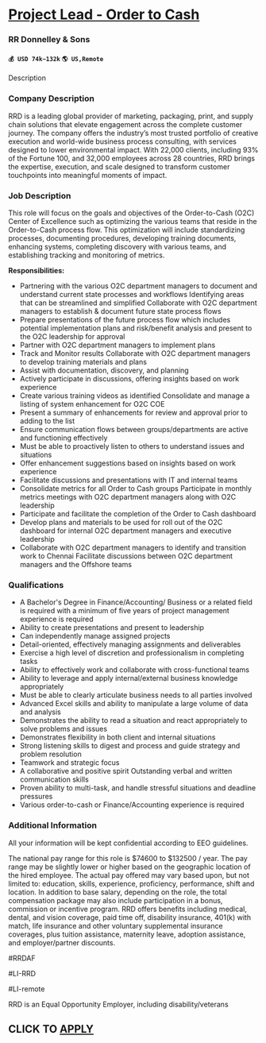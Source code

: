 # [Project Lead - Order to Cash](https://www.remotewlb.com/apply/project-lead-order-to-cash)  
### RR Donnelley & Sons  
#### `💰 USD 74k~132k` `🌎 US,Remote`  

Description

### Company Description

RRD is a leading global provider of marketing, packaging, print, and supply chain solutions that elevate engagement across the complete customer journey. The company offers the industry’s most trusted portfolio of creative execution and world-wide business process consulting, with services designed to lower environmental impact. With 22,000 clients, including 93% of the Fortune 100, and 32,000 employees across 28 countries, RRD brings the expertise, execution, and scale designed to transform customer touchpoints into meaningful moments of impact.

### Job Description

This role will focus on the goals and objectives of the Order-to-Cash (O2C) Center of Excellence such as optimizing the various teams that reside in the Order-to-Cash process flow. This optimization will include standardizing processes, documenting procedures, developing training documents, enhancing systems, completing discovery with various teams, and establishing tracking and monitoring of metrics.

 **Responsibilities:**

  * Partnering with the various O2C department managers to document and understand current state processes and workflows Identifying areas that can be streamlined and simplified Collaborate with O2C department managers to establish & document future state process flows
  * Prepare presentations of the future process flow which includes potential implementation plans and risk/benefit analysis and present to the O2C leadership for approval
  * Partner with O2C department managers to implement plans
  * Track and Monitor results Collaborate with O2C department managers to develop training materials and plans
  * Assist with documentation, discovery, and planning
  * Actively participate in discussions, offering insights based on work experience
  * Create various training videos as identified Consolidate and manage a listing of system enhancement for O2C COE
  * Present a summary of enhancements for review and approval prior to adding to the list
  * Ensure communication flows between groups/departments are active and functioning effectively
  * Must be able to proactively listen to others to understand issues and situations
  * Offer enhancement suggestions based on insights based on work experience
  * Facilitate discussions and presentations with IT and internal teams
  * Consolidate metrics for all Order to Cash groups Participate in monthly metrics meetings with O2C department managers along with O2C leadership
  * Participate and facilitate the completion of the Order to Cash dashboard
  * Develop plans and materials to be used for roll out of the O2C dashboard for internal O2C department managers and executive leadership
  * Collaborate with O2C department managers to identify and transition work to Chennai Facilitate discussions between O2C department managers and the Offshore teams

### Qualifications

  * A Bachelor's Degree in Finance/Accounting/ Business or a related field is required with a minimum of five years of project management experience is required
  * Ability to create presentations and present to leadership
  * Can independently manage assigned projects
  * Detail-oriented, effectively managing assignments and deliverables
  * Exercise a high level of discretion and professionalism in completing tasks
  * Ability to effectively work and collaborate with cross-functional teams
  * Ability to leverage and apply internal/external business knowledge appropriately
  * Must be able to clearly articulate business needs to all parties involved
  * Advanced Excel skills and ability to manipulate a large volume of data and analysis
  * Demonstrates the ability to read a situation and react appropriately to solve problems and issues
  * Demonstrates flexibility in both client and internal situations
  * Strong listening skills to digest and process and guide strategy and problem resolution
  * Teamwork and strategic focus
  * A collaborative and positive spirit Outstanding verbal and written communication skills
  * Proven ability to multi-task, and handle stressful situations and deadline pressures
  * Various order-to-cash or Finance/Accounting experience is required

### Additional Information

All your information will be kept confidential according to EEO guidelines.

The national pay range for this role is $74600 to $132500 / year. The pay range may be slightly lower or higher based on the geographic location of the hired employee. The actual pay offered may vary based upon, but not limited to: education, skills, experience, proficiency, performance, shift and location. In addition to base salary, depending on the role, the total compensation package may also include participation in a bonus, commission or incentive program. RRD offers benefits including medical, dental, and vision coverage, paid time off, disability insurance, 401(k) with match, life insurance and other voluntary supplemental insurance coverages, plus tuition assistance, maternity leave, adoption assistance, and employer/partner discounts.

#RRDAF

#LI-RRD

#LI-remote

RRD is an Equal Opportunity Employer, including disability/veterans

  
## CLICK TO [APPLY](https://www.remotewlb.com/apply/project-lead-order-to-cash)

